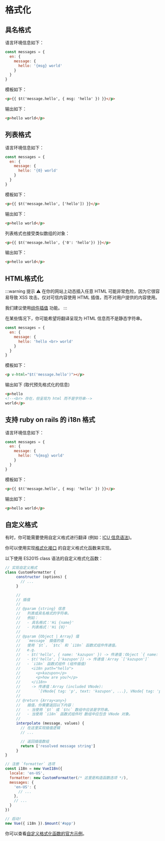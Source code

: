 # 格式化

## 具名格式

语言环境信息如下：

```js
const messages = {
  en: {
    message: {
      hello: '{msg} world'
    }
  }
}
```

模板如下：

```html
<p>{{ $t('message.hello', { msg: 'hello' }) }}</p>
```

输出如下：

```html
<p>hello world</p>
```

## 列表格式

语言环境信息如下：

```js
const messages = {
  en: {
    message: {
      hello: '{0} world'
    }
  }
}
```

模板如下：

```html
<p>{{ $t('message.hello', ['hello']) }}</p>
```

输出如下：

```html
<p>hello world</p>
```

列表格式也接受类似数组的对象：


```html
<p>{{ $t('message.hello', {'0': 'hello'}) }}</p>
```

输出如下：

```html
<p>hello world</p>
```

## HTML格式化

:::warning 提示
:warning: 在你的网站上动态插入任意 HTML 可能非常危险，因为它很容易导致 XSS 攻击。仅对可信内容使用 HTML 插值，而不对用户提供的内容使用。

我们建议使用[组件插值](interpolation.md) 功能。
:::

在某些情况下，你可能希望将翻译呈现为 HTML 信息而不是静态字符串。


```js
const messages = {
  en: {
    message: {
      hello: 'hello <br> world'
    }
  }
}
```

模板如下：


```html
<p v-html="$t('message.hello')"></p>
```

输出如下 (取代预先格式化的信息)


```html
<p>hello
<!--<br> 存在，但呈现为 html 而不是字符串-->
world</p>
```


## 支持 ruby on rails 的 i18n 格式

语言环境信息如下：

```js
const messages = {
  en: {
    message: {
      hello: '%{msg} world'
    }
  }
}
```

模板如下：

```html
<p>{{ $t('message.hello', { msg: 'hello' }) }}</p>
```

输出如下：

```html
<p>hello world</p>
```

## 自定义格式

有时，你可能需要使用自定义格式进行翻译 (例如：[ICU 信息语法](http://userguide.icu-project.org/formatparse/messages))。

你可以使用实现[格式化接口](https://github.com/kazupon/vue-i18n/blob/dev/decls/i18n.js#L41-L43) 的自定义格式化函数来实现。

以下使用 ES2015 class 语法的自定义格式化函数：

```js
// 实现自定义格式
class CustomFormatter {
     constructor (options) {
       // ...
     }

     //
     // 插值
     //
     // @param {string} 信息
     //   列表或具名格式的字符串。
     //   例如：
     //   - 具名格式：'Hi {name}'
     //   - 列表格式：'Hi {0}'
     //
     // @param {Object | Array} 值
     //   `message` 插值的值
     //   使用 `$t`， `$tc` 和 `i18n` 函数式组件传递值。
     //   e.g.
     //   - $t('hello', { name: 'kazupon' }) -> 传递值：Object `{ name: 'kazupon' }`
     //   - $t('hello', ['kazupon']) -> 传递值：Array `['kazupon']`
     //   - `i18n` 函数式组件 (组件插值)
     //     <i18n path="hello">
     //       <p>kazupon</p>
     //       <p>how are you?</p>
     //     </i18n>
     //     -> 传递值：Array (included VNode):
     //        `[VNode{ tag: 'p', text: 'kazupon', ...}, VNode{ tag: 'p', text: 'how are you?', ...}]`
     //
     // @return {Array<any>}
     //   插值，你需要返回以下内容：
     //   - 当使用 `$t` 或 `$tc` 数组中应该是字符串。
     //   - 当使用 `i18n` 函数式组件时 数组中应包含 VNode 对象。
     //
     interpolate (message, values) {
       // 在这里实现插值逻辑
       // ...

       // 返回插值数组
       return ['resolved message string']
     }
}

// 注册 `formatter` 选项
const i18n = new VueI18n({
  locale: 'en-US',
  formatter: new CustomFormatter(/* 这里是构造函数选项 */),
  messages: {
    'en-US': {
      // ...
    },
    // ...
  }
})

// 启动!
new Vue({ i18n }).$mount('#app')
```

你可以查看[自定义格式化函数的官方示例](https://github.com/kazupon/vue-i18n/tree/dev/examples/formatting/custom)。
